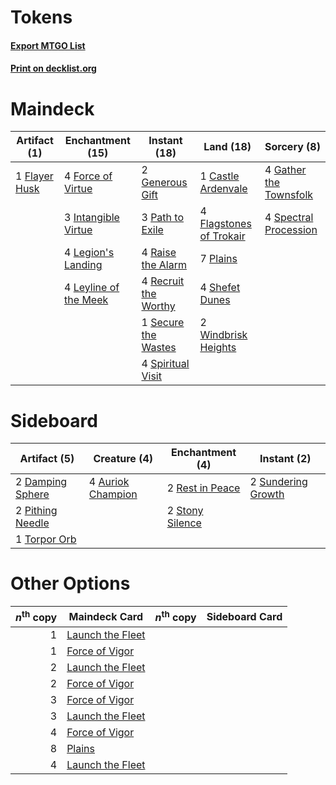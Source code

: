 # Tokens

#### [Export MTGO List](../collection/Tokens/Tokens.txt)
#### [Print on decklist.org](http://decklist.org/?deckmain=1%09Castle%20Ardenvale%0A4%09Flagstones%20of%20Trokair%0A1%09Flayer%20Husk%0A4%09Force%20of%20Virtue%0A4%09Gather%20the%20Townsfolk%0A2%09Generous%20Gift%0A3%09Intangible%20Virtue%0A4%09Legion's%20Landing%0A4%09Leyline%20of%20the%20Meek%0A3%09Path%20to%20Exile%0A7%09Plains%0A4%09Raise%20the%20Alarm%0A4%09Recruit%20the%20Worthy%0A1%09Secure%20the%20Wastes%0A4%09Shefet%20Dunes%0A4%09Spectral%20Procession%0A4%09Spiritual%20Visit%0A2%09Windbrisk%20Heights&deckside=4%09Auriok%20Champion%0A2%09Damping%20Sphere%0A2%09Pithing%20Needle%0A2%09Rest%20in%20Peace%0A2%09Stony%20Silence%0A2%09Sundering%20Growth%0A1%09Torpor%20Orb)
# Maindeck

|                                      Artifact (1)                                      |                                        Enchantment (15)                                        |                                         Instant (18)                                          |                                            Land (18)                                             |                                           Sorcery (8)                                           |
|----------------------------------------------------------------------------------------|------------------------------------------------------------------------------------------------|-----------------------------------------------------------------------------------------------|--------------------------------------------------------------------------------------------------|-------------------------------------------------------------------------------------------------|
|1 [Flayer Husk](http://gatherer.wizards.com/Pages/Card/Details.aspx?multiverseid=221560)|4 [Force of Virtue](http://gatherer.wizards.com/Pages/Card/Details.aspx?multiverseid=463959)    |2 [Generous Gift](http://gatherer.wizards.com/Pages/Card/Details.aspx?multiverseid=463960)     |1 [Castle Ardenvale](http://gatherer.wizards.com/Pages/Card/Details.aspx?multiverseid=473200)     |4 [Gather the Townsfolk](http://gatherer.wizards.com/Pages/Card/Details.aspx?multiverseid=409588)|
|                                                                                        |3 [Intangible Virtue](http://gatherer.wizards.com/Pages/Card/Details.aspx?multiverseid=382291)  |3 [Path to Exile](http://gatherer.wizards.com/Pages/Card/Details.aspx?multiverseid=220511)     |4 [Flagstones of Trokair](http://gatherer.wizards.com/Pages/Card/Details.aspx?multiverseid=116733)|4 [Spectral Procession](http://gatherer.wizards.com/Pages/Card/Details.aspx?multiverseid=389685) |
|                                                                                        |4 [Legion's Landing](http://gatherer.wizards.com/Pages/Card/Details.aspx?multiverseid=435173)   |4 [Raise the Alarm](http://gatherer.wizards.com/Pages/Card/Details.aspx?multiverseid=416853)   |7 [Plains](http://gatherer.wizards.com/Pages/Card/Details.aspx?multiverseid=439856)               |                                                                                                 |
|                                                                                        |4 [Leyline of the Meek](http://gatherer.wizards.com/Pages/Card/Details.aspx?multiverseid=107699)|4 [Recruit the Worthy](http://gatherer.wizards.com/Pages/Card/Details.aspx?multiverseid=463971)|4 [Shefet Dunes](http://gatherer.wizards.com/Pages/Card/Details.aspx?multiverseid=430872)         |                                                                                                 |
|                                                                                        |                                                                                                |1 [Secure the Wastes](http://gatherer.wizards.com/Pages/Card/Details.aspx?multiverseid=394683) |2 [Windbrisk Heights](http://gatherer.wizards.com/Pages/Card/Details.aspx?multiverseid=420953)    |                                                                                                 |
|                                                                                        |                                                                                                |4 [Spiritual Visit](http://gatherer.wizards.com/Pages/Card/Details.aspx?multiverseid=74372)    |                                                                                                  |                                                                                                 |


# Sideboard

|                                       Artifact (5)                                        |                                       Creature (4)                                        |                                     Enchantment (4)                                      |                                         Instant (2)                                         |
|-------------------------------------------------------------------------------------------|-------------------------------------------------------------------------------------------|------------------------------------------------------------------------------------------|---------------------------------------------------------------------------------------------|
|2 [Damping Sphere](http://gatherer.wizards.com/Pages/Card/Details.aspx?multiverseid=443101)|4 [Auriok Champion](http://gatherer.wizards.com/Pages/Card/Details.aspx?multiverseid=72921)|2 [Rest in Peace](http://gatherer.wizards.com/Pages/Card/Details.aspx?multiverseid=442021)|2 [Sundering Growth](http://gatherer.wizards.com/Pages/Card/Details.aspx?multiverseid=456378)|
|2 [Pithing Needle](http://gatherer.wizards.com/Pages/Card/Details.aspx?multiverseid=129526)|                                                                                           |2 [Stony Silence](http://gatherer.wizards.com/Pages/Card/Details.aspx?multiverseid=247425)|                                                                                             |
|1 [Torpor Orb](http://gatherer.wizards.com/Pages/Card/Details.aspx?multiverseid=233069)    |                                                                                           |                                                                                          |                                                                                             |


# Other Options

|*n*<sup>th</sup> copy|                                       Maindeck Card                                       |*n*<sup>th</sup> copy|Sideboard Card|
|--------------------:|-------------------------------------------------------------------------------------------|---------------------|--------------|
|                    1|[Launch the Fleet](http://gatherer.wizards.com/Pages/Card/Details.aspx?multiverseid=380449)|                     |              |
|                    1|[Force of Vigor](http://gatherer.wizards.com/Pages/Card/Details.aspx?multiverseid=464113)  |                     |              |
|                    2|[Launch the Fleet](http://gatherer.wizards.com/Pages/Card/Details.aspx?multiverseid=380449)|                     |              |
|                    2|[Force of Vigor](http://gatherer.wizards.com/Pages/Card/Details.aspx?multiverseid=464113)  |                     |              |
|                    3|[Force of Vigor](http://gatherer.wizards.com/Pages/Card/Details.aspx?multiverseid=464113)  |                     |              |
|                    3|[Launch the Fleet](http://gatherer.wizards.com/Pages/Card/Details.aspx?multiverseid=380449)|                     |              |
|                    4|[Force of Vigor](http://gatherer.wizards.com/Pages/Card/Details.aspx?multiverseid=464113)  |                     |              |
|                    8|[Plains](http://gatherer.wizards.com/Pages/Card/Details.aspx?multiverseid=439856)          |                     |              |
|                    4|[Launch the Fleet](http://gatherer.wizards.com/Pages/Card/Details.aspx?multiverseid=380449)|                     |              |

